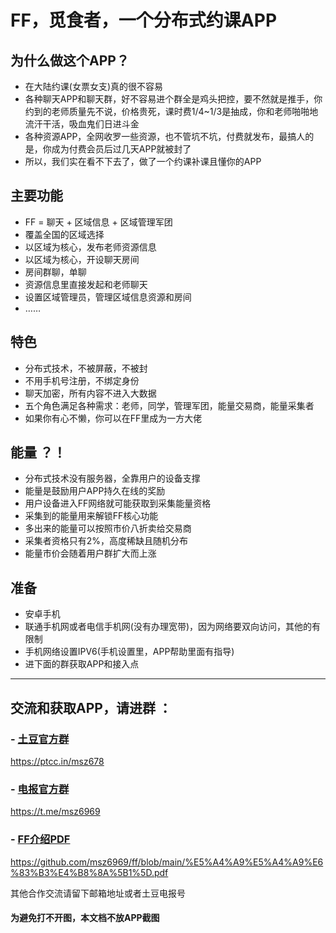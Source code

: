 
# FF，觅食者，一个分布式约课APP



## 为什么做这个APP？
 - 在大陆约课(女票女支)真的很不容易
 - 各种聊天APP和聊天群，好不容易进个群全是鸡头把控，要不然就是推手，你约到的老师质量先不说，价格贵死，课时费1/4~1/3是抽成，你和老师啪啪地流汗干活，吸血鬼们日进斗金
 - 各种资源APP，全网收罗一些资源，也不管坑不坑，付费就发布，最搞人的是，你成为付费会员后过几天APP就被封了
 - 所以，我们实在看不下去了，做了一个约课补课且懂你的APP

## 主要功能
- FF = 聊天 + 区域信息 + 区域管理军团
- 覆盖全国的区域选择
- 以区域为核心，发布老师资源信息
- 以区域为核心，开设聊天房间
- 房间群聊，单聊
- 资源信息里直接发起和老师聊天
- 设置区域管理员，管理区域信息资源和房间
- ……

## 特色
- 分布式技术，不被屏蔽，不被封
- 不用手机号注册，不绑定身份
- 聊天加密，所有内容不进入大数据
- 五个角色满足各种需求：老师，同学，管理军团，能量交易商，能量采集者
- 如果你有心不懒，你可以在FF里成为一方大佬

## 能量 ？！
- 分布式技术没有服务器，全靠用户的设备支撑
- 能量是鼓励用户APP持久在线的奖励
- 用户设备进入FF网络就可能获取到采集能量资格
- 采集到的能量用来解锁FF核心功能
- 多出来的能量可以按照市价八折卖给交易商
- 采集者资格只有2%，高度稀缺且随机分布
- 能量市价会随着用户群扩大而上涨



## 准备
- 安卓手机
- 联通手机网或者电信手机网(没有办理宽带)，因为网络要双向访问，其他的有限制
- 手机网络设置IPV6(手机设置里，APP帮助里面有指导)
- 进下面的群获取APP和接入点

----





## 交流和获取APP，请进群 ：
### - [土豆官方群](https://ptcc.in/msz678)
https://ptcc.in/msz678
### - [电报官方群](https://t.me/msz6969)
https://t.me/msz6969


### - [FF介绍PDF](https://github.com/msz6969/ff/blob/main/%E5%A4%A9%E5%A4%A9%E6%83%B3%E4%B8%8A%5B1%5D.pdf)
https://github.com/msz6969/ff/blob/main/%E5%A4%A9%E5%A4%A9%E6%83%B3%E4%B8%8A%5B1%5D.pdf

其他合作交流请留下邮箱地址或者土豆电报号
#### 为避免打不开图，本文档不放APP截图
